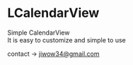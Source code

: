 # LCalendarView

Simple CalendarView <br>
It is easy to customize and simple to use

contact -> jiwow34@gmail.com
